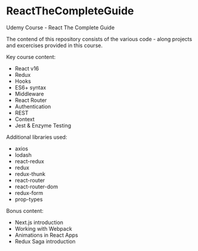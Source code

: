 # ReactTheCompleteGuide
Udemy Course - React The Complete Guide

The contend of this repository consists of the various code - along projects and excercises provided in this course.

Key course content:

* React v16
* Redux
* Hooks
* ES6+ syntax
* Middleware
* React Router
* Authentication
* REST
* Context
* Jest & Enzyme Testing


Additional libraries used:

* axios
* lodash
* react-redux
* redux
* redux-thunk
* react-router
* react-router-dom
* redux-form
* prop-types

Bonus content:
* Next.js introduction
* Working with Webpack
* Animations in React Apps
* Redux Saga introduction
